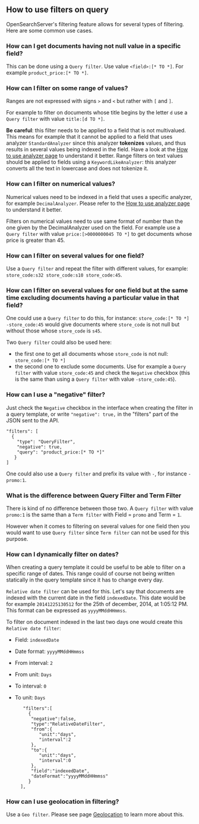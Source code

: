 ## How to use filters on query

OpenSearchServer's filtering feature allows for several types of filtering. Here are some common use cases.

### How can I get documents having not null value in a specific field?

This can be done using a `Query filter`. Use value `<field>:[* TO *]`. For example `product_price:[* TO *]`.
 
### How can I filter on some range of values?

Ranges are not expressed with signs `>` and `<` but rather with `[` and `]`. 

For example to filter on documents whose title begins by the letter `d` use a `Query filter` with value `title:[d TO *]`.

**Be careful**: this filter needs to be applied to a field that is not multivalued. This means for example that it cannot be applied to a field that uses analyzer `StandardAnalyzer` since this analyzer **tokenizes** values, and thus results in several values being indexed in the field. Have a look at the [How to use analyzer page](../indexing/how_to_use_analyzers.md) to understand it better. Range filters on text values should be applied to fields using a `KeywordLikeAnalyzer`: this analyzer converts all the text in lowercase and does not tokenize it. 

### How can I filter on numerical values?

Numerical values need to be indexed in a field that uses a specific analyzer, for example `DecimalAnalyzer`. Please refer to the [How to use analyzer page](../indexing/how_to_use_analyzers.md) to understand it better.

Filters on numerical values need to use same format of number than the one given by the DecimalAnalyzer used on the field. For example use a `Query filter` with value `price:[>0000000045 TO *]` to get documents whose price is greater than 45. 

### How can I filter on several values for one field?

Use a `Query filter` and repeat the filter with different values, for example: `store_code:s32 store_code:s10 store_code:45`.

### How can I filter on several values for one field but at the same time excluding documents having a particular value in that field?

One could use a `Query filter` to do this, for instance:  `store_code:[* TO *] -store_code:45` would give documents where `store_code` is not null but without those whose `store_code` is `s45`.

Two `Query filter` could also be used here:

* the first one to get all documents whose `store_code` is not null: `store_code:[* TO *]`
* the second one to exclude some documents. Use for example a `Query filter` with value `store_code:45` and check the `Negative` checkbox (this is the same than using a `Query filter` with value `-store_code:45`).

### How can I use a "negative" filter?

Just check the `Negative` checkbox in the interface when creating the filter in a query template, or write `"negative": true,` in the "filters" part of the JSON sent to the API.

    "filters": [
      {
        "type": "QueryFilter",
        "negative": true,
        "query": "product_price:[* TO *]"
       }
    ]

One could also use a `Query filter` and prefix its value with `-`, for instance `-promo:1`.

### What is the difference between Query Filter and Term Filter

There is kind of no difference between those two. A `Query filter` with value `promo:1` is the same than a `Term filter` with Field = `promo` and Term = `1`.

However when it comes to filtering on several values for one field then you would want to use `Query filter` since `Term filter` can not be used for this purpose. 

### How can I dynamically filter on dates?

When creating a query template it could be useful to be able to filter on a specific range of dates. This range could of course not being written statically in the query template since it has to change every day.

`Relative date filter` can be used for this. Let's say that documents are indexed with the current date in the field `indexedDate`. This date would be for example `20141225130512` for the 25th of december, 2014, at 1:05:12 PM.
This format can  be expressed as `yyyyMMddHHmmss`.

To filter on document indexed in the last two days one would create this `Relative date filter`:

* Field: `indexedDate`
* Date format: `yyyyMMddHHmmss`
* From interval: `2`
* From unit: `Days`
* To interval: `0`
* To unit: `Days`


         "filters":[  
           {  
            "negative":false,
            "type":"RelativeDateFilter",
            "from":{  
               "unit":"days",
               "interval":2
            },
            "to":{  
               "unit":"days",
               "interval":0
            },
            "field":"indexedDate",
            "dateFormat":"yyyyMMddHHmmss"
           }
        ],

### How can I use geolocation in filtering?

Use a `Geo filter`. Please see page [Geolocation](geolocation.md) to learn more about this.